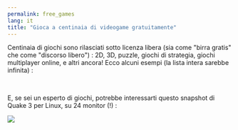 ```yaml
---
permalink: free_games
lang: it
title: "Gioca a centinaia di videogame gratuitamente"
---
```


Centinaia di giochi sono rilasciati sotto licenza libera (sia come "birra gratis" che come 
"discorso libero") : 2D, 3D, puzzle, giochi di strategia, giochi multiplayer online, e altri 
ancora! Ecco alcuni esempi (la lista intera sarebbe infinita) :

<div id="items">



<br class="clearboth" />


E, se sei un esperto di giochi, potrebbe interessarti questo snapshot di Quake 3 per Linux, su 24 monitor (!) :

<a href="/img/quake_24_screens.jpg"><img src="/img/quake_24_screens_thumbnail.jpg" /></a>




